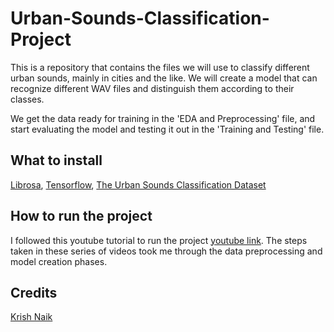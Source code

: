 # Urban-Sounds-Classification-Project

This is a repository that contains the files we will use to classify different urban sounds, mainly in cities and the like. We will create a model that can recognize different WAV files and distinguish them according to their classes.

We get the data ready for training in the 'EDA and Preprocessing' file, and start evaluating the model and testing it out in the 'Training and Testing' file. 


## What to install
[Librosa](https://librosa.org/doc/latest/index.html), [Tensorflow](https://www.tensorflow.org/api_docs), [The Urban Sounds Classification Dataset](https://paperswithcode.com/dataset/urbansound8k-1)

## How to run the project
I followed this youtube tutorial to run the project [youtube link](https://www.youtube.com/watch?v=mHPpCXqQd7Y). The steps taken in these series of videos took me through the data preprocessing and model creation phases.

## Credits
[Krish Naik](https://www.youtube.com/user/krishnaik06)
